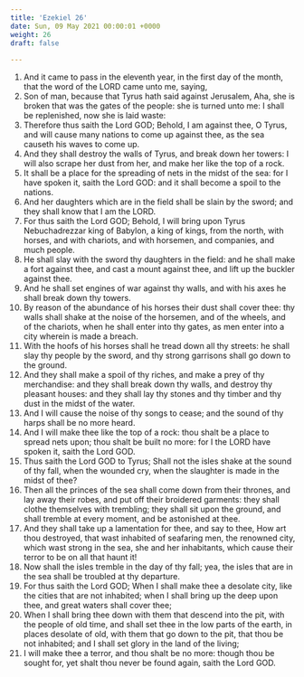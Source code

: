 ```yaml
---
title: 'Ezekiel 26'
date: Sun, 09 May 2021 00:00:01 +0000
weight: 26
draft: false
  
---
```


1. And it came to pass in the eleventh year, in the first day of the month, that the word of the LORD came unto me, saying,
2. Son of man, because that Tyrus hath said against Jerusalem, Aha, she is broken that was the gates of the people: she is turned unto me: I shall be replenished, now she is laid waste:
3. Therefore thus saith the Lord GOD; Behold, I am against thee, O Tyrus, and will cause many nations to come up against thee, as the sea causeth his waves to come up.
4. And they shall destroy the walls of Tyrus, and break down her towers: I will also scrape her dust from her, and make her like the top of a rock.
5. It shall be a place for the spreading of nets in the midst of the sea: for I have spoken it, saith the Lord GOD: and it shall become a spoil to the nations.
6. And her daughters which are in the field shall be slain by the sword; and they shall know that I am the LORD.
7. For thus saith the Lord GOD; Behold, I will bring upon Tyrus Nebuchadrezzar king of Babylon, a king of kings, from the north, with horses, and with chariots, and with horsemen, and companies, and much people.
8. He shall slay with the sword thy daughters in the field: and he shall make a fort against thee, and cast a mount against thee, and lift up the buckler against thee.
9. And he shall set engines of war against thy walls, and with his axes he shall break down thy towers.
10. By reason of the abundance of his horses their dust shall cover thee: thy walls shall shake at the noise of the horsemen, and of the wheels, and of the chariots, when he shall enter into thy gates, as men enter into a city wherein is made a breach.
11. With the hoofs of his horses shall he tread down all thy streets: he shall slay thy people by the sword, and thy strong garrisons shall go down to the ground.
12. And they shall make a spoil of thy riches, and make a prey of thy merchandise: and they shall break down thy walls, and destroy thy pleasant houses: and they shall lay thy stones and thy timber and thy dust in the midst of the water.
13. And I will cause the noise of thy songs to cease; and the sound of thy harps shall be no more heard.
14. And I will make thee like the top of a rock: thou shalt be a place to spread nets upon; thou shalt be built no more: for I the LORD have spoken it, saith the Lord GOD.
15. Thus saith the Lord GOD to Tyrus; Shall not the isles shake at the sound of thy fall, when the wounded cry, when the slaughter is made in the midst of thee?
16. Then all the princes of the sea shall come down from their thrones, and lay away their robes, and put off their broidered garments: they shall clothe themselves with trembling; they shall sit upon the ground, and shall tremble at every moment, and be astonished at thee.
17. And they shall take up a lamentation for thee, and say to thee, How art thou destroyed, that wast inhabited of seafaring men, the renowned city, which wast strong in the sea, she and her inhabitants, which cause their terror to be on all that haunt it!
18. Now shall the isles tremble in the day of thy fall; yea, the isles that are in the sea shall be troubled at thy departure.
19. For thus saith the Lord GOD; When I shall make thee a desolate city, like the cities that are not inhabited; when I shall bring up the deep upon thee, and great waters shall cover thee;
20. When I shall bring thee down with them that descend into the pit, with the people of old time, and shall set thee in the low parts of the earth, in places desolate of old, with them that go down to the pit, that thou be not inhabited; and I shall set glory in the land of the living;
21. I will make thee a terror, and thou shalt be no more: though thou be sought for, yet shalt thou never be found again, saith the Lord GOD.
